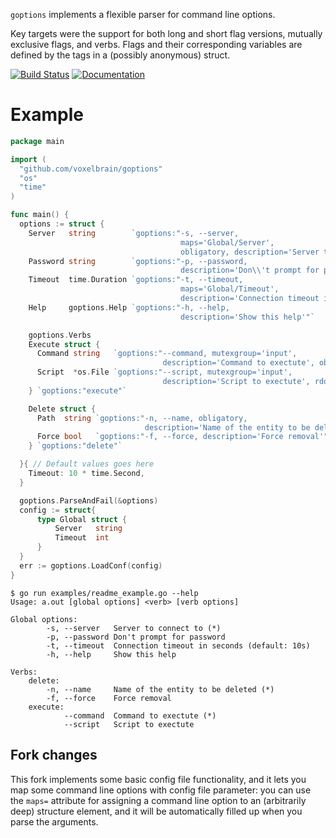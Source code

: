 `goptions` implements a flexible parser for command line options.

Key targets were the support for both long and short flag versions, mutually
exclusive flags, and verbs. Flags and their corresponding variables are defined
by the tags in a (possibly anonymous) struct.

[![Build Status](https://drone.io/github.com/inercia/goptions/status.png)](https://drone.io/github.com/inercia/goptions/latest)
[![Documentation](http://gowalker.org/api/v1/badge)](https://gowalker.org/github.com/inercia/goptions)


# Example

```Go
package main

import (
  "github.com/voxelbrain/goptions"
  "os"
  "time"
)

func main() {
  options := struct {
    Server   string        `goptions:"-s, --server,
                                      maps='Global/Server',
                                      obligatory, description='Server to connect to'"`
    Password string        `goptions:"-p, --password,
                                      description='Don\\'t prompt for password'"`
    Timeout  time.Duration `goptions:"-t, --timeout,
                                      maps='Global/Timeout',
                                      description='Connection timeout in seconds'"`
    Help     goptions.Help `goptions:"-h, --help,
                                      description='Show this help'"`

    goptions.Verbs
    Execute struct {
      Command string   `goptions:"--command, mutexgroup='input',
                                  description='Command to exectute', obligatory"`
      Script  *os.File `goptions:"--script, mutexgroup='input',
                                  description='Script to exectute', rdonly"`
    } `goptions:"execute"`

    Delete struct {
      Path  string `goptions:"-n, --name, obligatory,
                              description='Name of the entity to be deleted'"`
      Force bool   `goptions:"-f, --force, description='Force removal'"`
    } `goptions:"delete"`

  }{ // Default values goes here
    Timeout: 10 * time.Second,
  }

  goptions.ParseAndFail(&options)
  config := struct{
      type Global struct {
          Server   string
          Timeout  int
      }
  }
  err := goptions.LoadConf(config)
}
```

```
$ go run examples/readme_example.go --help
Usage: a.out [global options] <verb> [verb options]

Global options:
        -s, --server   Server to connect to (*)
        -p, --password Don't prompt for password
        -t, --timeout  Connection timeout in seconds (default: 10s)
        -h, --help     Show this help

Verbs:
    delete:
        -n, --name     Name of the entity to be deleted (*)
        -f, --force    Force removal
    execute:
            --command  Command to exectute (*)
            --script   Script to exectute
```

## Fork changes

This fork implements some basic config file functionality, and it lets you map some command line options with config file parameter: you can use the `maps=` attribute for assigning a command line option to an (arbitrarily deep) structure element, and it will be automatically filled up when you parse the arguments.
